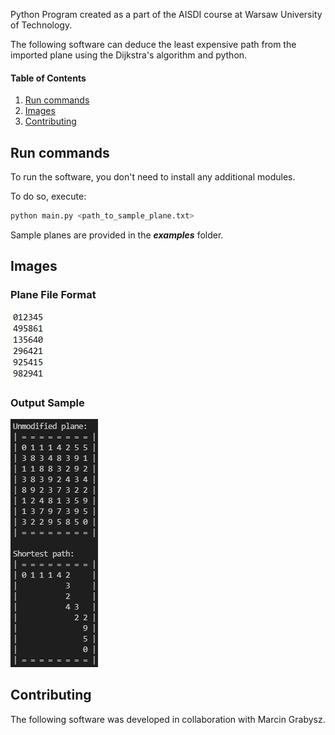 Python Program created as a part of the AISDI course at Warsaw University of Technology.

The following software can deduce the least expensive path from the imported plane using the Dijkstra's algorithm and python.

#### Table of Contents

1. [Run commands](#run-commands)
2. [Images](#images)
3. [Contributing](#contributing)

## Run commands

To run the software, you don't need to install any additional modules.

To do so, execute:

```bash
python main.py <path_to_sample_plane.txt>
```

Sample planes are provided in the <b><i>examples</i></b> folder.

## Images
### Plane File Format
<img src="images\plane_file_format.jpg" alt="planeFileFormat"/>

### Output Sample
<img src="images\console_print_example.jpg" alt="ConsolePrintExample"/>

## Contributing

The following software was developed in collaboration with Marcin Grabysz.